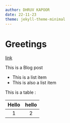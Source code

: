 ```yaml
---
author: DHRUV KAPOOR
date: 22-11-23
theme: jekyll-theme-minimal
---
```


# Greetings

[link](./README.md)

This is a Blog post 

- This is a list item
- This is also a list item

This is a table :

| Hello | hello |
| :---: | :---: |
|   1   |   2   |
